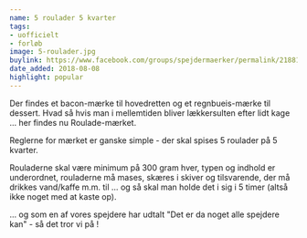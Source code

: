 ```yaml
---
name: 5 roulader 5 kvarter
tags:
- uofficielt
- forløb
image: 5-roulader.jpg
buylink: https://www.facebook.com/groups/spejdermaerker/permalink/2188174258081278/
date_added: 2018-08-08
highlight: popular
---
```

Der findes et bacon-mærke til hovedretten og et regnbueis-mærke til dessert. Hvad så hvis man i mellemtiden bliver lækkersulten efter lidt kage … her findes nu Roulade-mærket.

Reglerne for mærket er ganske simple - der skal spises 5 roulader på 5 kvarter.

Rouladerne skal være minimum på 300 gram hver, typen og indhold er underordnet, rouladerne må mases, skæres i skiver og tilsvarende, der må drikkes vand/kaffe m.m. til … og så skal man holde det i sig i 5 timer (altså ikke noget med at kaste op).

… og som en af vores spejdere har udtalt "Det er da noget alle spejdere kan" - så det tror vi på !

